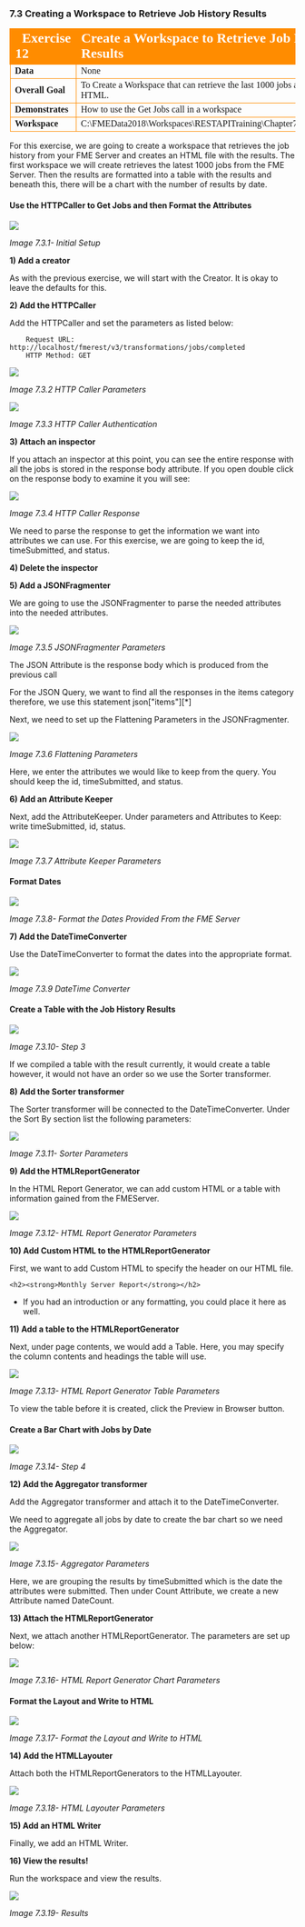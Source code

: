 ### 7.3 Creating a Workspace to Retrieve Job History Results

<table style="border-spacing: 0px;border-collapse: collapse;font-family:serif">
<tr>
<td width=25% style="vertical-align:middle;background-color:darkorange;border: 2px solid darkorange">
<i class="fa fa-cogs fa-lg fa-pull-left fa-fw" style="color:white;padding-right: 12px;vertical-align:text-top"></i>
<span style="color:white;font-size:x-large;font-weight: bold">Exercise 12 </span>
</td>
<td style="border: 2px solid darkorange;background-color:darkorange;color:white">
<span style="color:white;font-size:x-large;font-weight: bold"> Create a Workspace to Retrieve Job History Results</span>
</td>
</tr>

<tr>
<td style="border: 1px solid darkorange; font-weight: bold">Data</td>
<td style="border: 1px solid darkorange">None</td>
</tr>

<tr>
<td style="border: 1px solid darkorange; font-weight: bold">Overall Goal</td>
<td style="border: 1px solid darkorange"> To Create a Workspace that can retrieve the last 1000 jobs and display it in an HTML. </td>
</tr>

<tr>
<td style="border: 1px solid darkorange; font-weight: bold">Demonstrates</td>
<td style="border: 1px solid darkorange"> How to use the Get Jobs call in a workspace </td>
</tr>
<tr>
<td style="border: 1px solid darkorange; font-weight: bold">Workspace</td>
<td style="border: 1px solid darkorange"> C:\FMEData2018\Workspaces\RESTAPITraining\Chapter7Exercise13.Complete</td>
</tr>


</table>

For this exercise, we are going to create a workspace that retrieves the
job history from your FME Server and creates an HTML file with the
results. The first workspace we will create retrieves the latest 1000
jobs from the FME Server. Then the results are formatted into a table
with the results and beneath this, there will be a chart with the number
of results by date.

#### Use the HTTPCaller to Get Jobs and then Format the Attributes

![](./Images/image7.3.1.Step1.png)

*Image 7.3.1- Initial Setup*

**1) Add a creator**

As with the previous exercise, we will start with the Creator. It is okay to leave the defaults for this.

**2) Add the HTTPCaller**

 Add the HTTPCaller and set the parameters as listed below:

        Request URL: http://localhost/fmerest/v3/transformations/jobs/completed
        HTTP Method: GET


![](./Images/image7.3.2.HTTPParam.png)

*Image 7.3.2 HTTP Caller Parameters*

![](./Images/image7.3.3.HTTPAuth.png)

*Image 7.3.3 HTTP Caller Authentication*


**3) Attach an inspector**

If you attach an inspector at this point, you can see the entire response with all the jobs is stored in the response body attribute. If you open double click on the response body to examine it you will see:

![](./Images/image7.3.4.HTTPResponse.png)

*Image 7.3.4 HTTP Caller Response*

We need to parse the response to get the information we want into attributes we can use. For this exercise, we are going to keep the id, timeSubmitted, and status.

**4) Delete the inspector**

**5) Add a JSONFragmenter**

We are going to use the JSONFragmenter to parse the needed attributes into the needed attributes.

![](./Images/image7.3.5.JSONFrag.png)

*Image 7.3.5 JSONFragmenter Parameters*

The JSON Attribute is the response body which is produced from the
    previous call

For the JSON Query, we want to find all the responses in the items
    category therefore, we use this statement json\["items"\]\[\*\]

Next, we need to set up the Flattening Parameters in the
    JSONFragmenter.

![](./Images/image7.3.6.FlatParam.png)

*Image 7.3.6 Flattening Parameters*

Here, we enter the attributes we would like to keep from the query.
    You should keep the id, timeSubmitted, and status.

**6) Add an Attribute Keeper**

Next, add the AttributeKeeper. Under parameters and Attributes to Keep: write timeSubmitted, id, status.

![](./Images/image7.3.7.AttKeep.png)

*Image 7.3.7 Attribute Keeper Parameters*

#### Format Dates

![](./Images/image7.3.8.Step2.png)

*Image 7.3.8- Format the Dates Provided From the FME Server*

**7) Add the DateTimeConverter**

Use the DateTimeConverter to format the dates into the appropriate format.

![](./Images/image7.3.9.DateTime.png)

*Image 7.3.9 DateTime Converter*

#### Create a Table with the Job History Results

![](./Images/image7.3.10.Step3.png)

*Image 7.3.10- Step 3*

If we compiled a table with the result currently, it would create a
    table however, it would not have an order so we use the Sorter
    transformer.

**8) Add the Sorter transformer**

The Sorter transformer will be connected to the DateTimeConverter. Under the Sort By section list the following parameters:

![](./Images/image7.3.11.Sorter.png)

*Image 7.3.11- Sorter Parameters*

**9) Add the HTMLReportGenerator**

In the HTML Report Generator, we can add custom HTML or a table with information gained from the FMEServer.  

![](./Images/image7.3.12.HTMLReportGen.png)

*Image 7.3.12- HTML Report Generator Parameters*

**10) Add Custom HTML to the HTMLReportGenerator**

 First, we want to add Custom HTML to specify the header on our HTML file.


    <h2><strong>Monthly Server Report</strong></h2>


-   If you had an introduction or any formatting, you could place it
    here as well.

**11) Add a table to the HTMLReportGenerator**

Next, under page contents, we would add a Table. Here, you may
    specify the column contents and headings the table will use.

![](./Images/image7.3.13.HTMLTableParam.png)

*Image 7.3.13- HTML Report Generator Table Parameters*

To view the table before it is created, click the Preview in Browser
    button.

#### Create a Bar Chart with Jobs by Date

![](./Images/image7.3.14.Step4.png)

*Image 7.3.14- Step 4*

**12) Add the Aggregator transformer**

Add the Aggregator transformer and attach it to the DateTimeConverter.

We need to aggregate all jobs by date to create the bar chart so we need the Aggregator.

![](./Images/image7.3.15.Aggregator.png)

*Image 7.3.15- Aggregator Parameters*

Here, we are grouping the results by timeSubmitted which is the date
    the attributes were submitted. Then under Count Attribute, we
    create a new Attribute named DateCount.

**13) Attach the HTMLReportGenerator**

Next, we attach another HTMLReportGenerator. The parameters are set up below:

![](./Images/image7.3.16.png)

*Image 7.3.16- HTML Report Generator Chart Parameters*

#### Format the Layout and Write to HTML

![](./Images/image7.3.17.Step5.png)

*Image 7.3.17- Format the Layout and Write to HTML*

**14) Add the HTMLLayouter**

Attach both the HTMLReportGenerators to the HTMLLayouter.

![](./Images/image7.3.18.HTMLLayouter.png)

*Image 7.3.18- HTML Layouter Parameters*

**15) Add an HTML Writer**

Finally, we add an HTML Writer.

**16) View the results!**

Run the workspace and view the results.

![](./Images/image7.3.19.Results.png)

*Image 7.3.19- Results*
